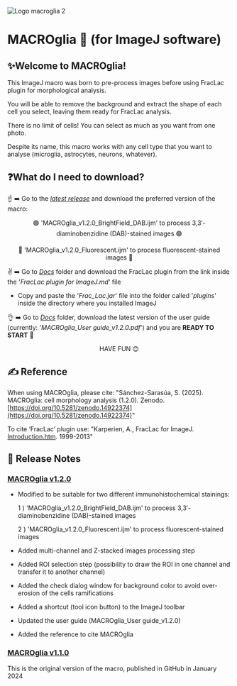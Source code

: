 
  ![Logo macroglia 2](https://github.com/SandraSSB/MACROglia_cell-morphology-analysis/assets/156697837/d0ef2fa1-c0d6-46b4-9585-562d55e68afc)


# MACROglia 🔬 (for ImageJ software)

## ✨Welcome to MACROglia!

This ImageJ macro was born to pre-process images before using FracLac plugin for morphological analysis.

You will be able to remove the background and extract the shape of each cell you select, leaving them ready for FracLac analysis.

There is no limit of cells! You can select as much as you want from one photo.

Despite its name, this macro works with any cell type that you want to analyse (microglia, astrocytes, neurons, whatever).

## ❓**What do I need to download?**

☝️ ➡️ Go to the [*latest release*](https://github.com/SandraSSB/MACROglia_cell-morphology-analysis/releases/tag/v1.2.0) and download the preferred version of the macro:

<p align="center">
🟢 'MACROglia_v1.2.0_BrightField_DAB.ijm' to process 3,3′-diaminobenzidine (DAB)-stained images 🟢
</p>

<p align="center">
🔵 'MACROglia_v1.2.0_Fluorescent.ijm' to process fluorescent-stained images 🔵
</p>

✌️ ➡️ Go to [*Docs*](Docs) folder and download the FracLac plugin from the link inside the '*FracLac plugin for ImageJ.md*' file

   - Copy and paste the '*Frac_Lac.jar*' file into the folder called '*plugins*' inside the directory where you installed ImageJ
       
👌 ➡️ Go to [*Docs*](Docs) folder, download the latest version of the user guide (currently: '*MACROglia_User guide_v1.2.0.pdf*') and
      you are **READY TO START** 🚀

<p align="center">
HAVE FUN 😊
</p>

## ✍️ Reference
When using MACROglia, please cite:
"Sánchez-Sarasúa, S. (2025). MACROglia: cell morphology analysis (1.2.0). Zenodo. [https://doi.org/10.5281/zenodo.14922374](https://doi.org/10.5281/zenodo.14922374)"

To cite ‘FracLac’ plugin use:
"Karperien, A., FracLac for ImageJ. [Introduction.htm](https://imagej.net/ij/plugins/fraclac/FLHelp/Introduction.htm). 1999-2013"

## 🔧 Release Notes
### [MACROglia v1.2.0](https://github.com/SandraSSB/MACROglia_cell-morphology-analysis/releases/tag/v1.2.0)
- Modified to be suitable for two different immunohistochemical stainings:

  1 ) 'MACROglia_v1.2.0_BrightField_DAB.ijm' to process 3,3′-diaminobenzidine (DAB)-stained images

  2 ) 'MACROglia_v1.2.0_Fluorescent.ijm' to process fluorescent-stained images

- Added multi-channel and Z-stacked images processing step
- Added ROI selection step (possibility to draw the ROI in one channel and transfer it to another channel)
- Added the check dialog window for background color to avoid over-erosion of the cells ramifications
- Added a shortcut (tool icon button) to the ImageJ toolbar
- Updated the user guide (MACROglia_User guide_v1.2.0)
- Added the reference to cite MACROglia

### [MACROglia v1.1.0](https://github.com/SandraSSB/MACROglia_cell-morphology-analysis/releases/tag/v1.1.0)
This is the original version of the macro, published in GitHub in January 2024
